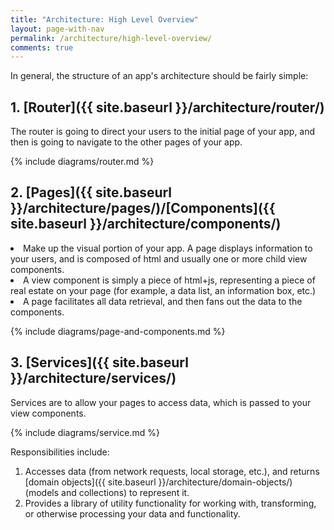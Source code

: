 ```yaml
---
title: "Architecture: High Level Overview"
layout: page-with-nav
permalink: /architecture/high-level-overview/
comments: true
---
```


In general, the structure of an app's architecture should be fairly simple:

## 1. [Router]({{ site.baseurl }}/architecture/router/)

The router is going to direct your users to the initial page of your app, and
then is going to navigate to the other pages of your app.

{% include diagrams/router.md %}


## 2. [Pages]({{ site.baseurl }}/architecture/pages/)/[Components]({{ site.baseurl }}/architecture/components/)

<li>Make up the visual portion of your app. A page displays information to your 
users, and is composed of html and usually one or more child view components.</li> 

<li>A view component is simply a piece of html+js, representing a piece of real 
estate on your page (for example, a data list, an information box, etc.)</li>

<li>A page facilitates all data retrieval, and then fans out the data to the 
components.</li>

{% include diagrams/page-and-components.md %}


## 3. [Services]({{ site.baseurl }}/architecture/services/)

Services are to allow your pages to access data, which is passed to your view 
components. 

{% include diagrams/service.md %}

Responsibilities include:

1. Accesses data (from network requests, local storage, etc.), and returns 
   [domain objects]({{ site.baseurl }}/architecture/domain-objects/) (models and collections) to 
   represent it.
2. Provides a library of utility functionality for working with, transforming, 
   or otherwise processing your data and functionality.

